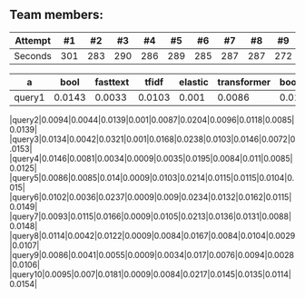 ## Team members:
Attempt | #1 | #2 | #3 | #4 | #5 | #6 | #7 | #8 | #9 | #10 | #11
--- | --- | --- | --- |--- |--- |--- |--- |--- |--- |--- |---
Seconds | 301 | 283 | 290 | 286 | 289 | 285 | 287 | 287 | 272 | 276 | 269


a |bool|fasttext|tfidf|elastic|transformer|bool_expanded|fasttext_expanded|tfidf_expanded|transformer_expanded|elastic_expanded
--- | --- | --- | --- |--- |--- |--- |--- |--- |--- |--- 
query1|0.0143|0.0033|0.0103|0.001|0.0086|0.0191|0.0101|0.0099|0.0116|0.0138


|query2|0.0094|0.0044|0.0139|0.001|0.0087|0.0204|0.0096|0.0118|0.0085|0.0139|
|query3|0.0134|0.0042|0.0321|0.001|0.0168|0.0238|0.0103|0.0146|0.0072|0.0153|
|query4|0.0146|0.0081|0.0034|0.0009|0.0035|0.0195|0.0084|0.011|0.0085|0.0125|
|query5|0.0086|0.0085|0.014|0.0009|0.0103|0.0214|0.0115|0.0115|0.0104|0.015|
|query6|0.0102|0.0036|0.0237|0.0009|0.009|0.0234|0.0132|0.0162|0.0115|0.0149|
|query7|0.0093|0.0115|0.0166|0.0009|0.0105|0.0213|0.0136|0.0131|0.0088|0.0148|
|query8|0.0114|0.0042|0.0122|0.0009|0.0084|0.0167|0.0084|0.0104|0.0029|0.0107|
|query9|0.0086|0.0041|0.0055|0.0009|0.0034|0.017|0.0076|0.0094|0.0028|0.0106|
|query10|0.0095|0.007|0.0181|0.0009|0.0084|0.0217|0.0145|0.0135|0.0114|0.0154|
